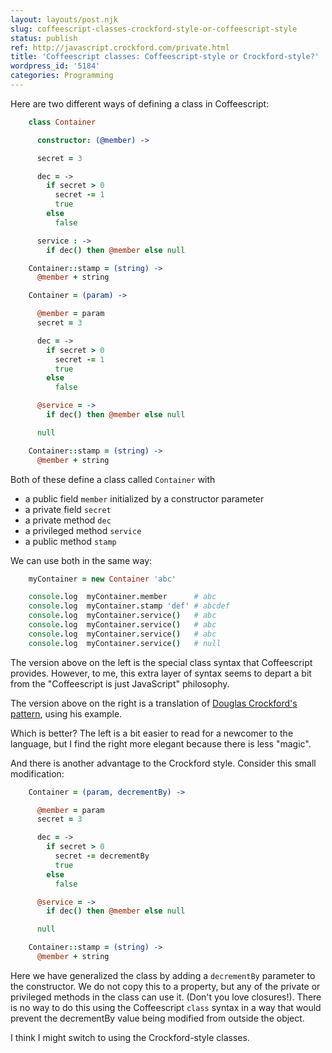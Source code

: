 ```yaml
---
layout: layouts/post.njk
slug: coffeescript-classes-crockford-style-or-coffeescript-style
status: publish
ref: http://javascript.crockford.com/private.html
title: 'Coffeescript classes: Coffeescript-style or Crockford-style?'
wordpress_id: '5184'
categories: Programming
---
```


Here are two different ways of defining a class in Coffeescript:


```coffeescript
    class Container

      constructor: (@member) ->

      secret = 3

      dec = ->
        if secret > 0
          secret -= 1
          true
        else
          false

      service : ->
        if dec() then @member else null

    Container::stamp = (string) ->
      @member + string

```

```coffeescript
    Container = (param) ->

      @member = param
      secret = 3

      dec = ->
        if secret > 0
          secret -= 1
          true
        else
          false

      @service = ->
        if dec() then @member else null

      null

    Container::stamp = (string) ->
      @member + string

```



Both of these define a class called `Container` with


  * a public field `member` initialized by a constructor parameter
  * a private field `secret`
  * a private method `dec`
  * a privileged method `service`
  * a public method `stamp`


We can use both in the same way:
```coffeescript
    myContainer = new Container 'abc'

    console.log  myContainer.member      # abc
    console.log  myContainer.stamp 'def' # abcdef
    console.log  myContainer.service()   # abc
    console.log  myContainer.service()   # abc
    console.log  myContainer.service()   # abc
    console.log  myContainer.service()   # null

```


The version above on the left is the special class syntax that Coffeescript provides.  However, to me, this extra layer of syntax seems to depart a bit from the "Coffeescript is just JavaScript" philosophy.

The version above on the right is a translation of [Douglas Crockford's pattern](http://javascript.crockford.com/private.html), using his example.

Which is better?  The left is a bit easier to read for a newcomer to the language, but I find the right more elegant because there is less "magic".

And there is another advantage to the Crockford style.  Consider this small modification:
```coffeescript
    Container = (param, decrementBy) ->

      @member = param
      secret = 3

      dec = ->
        if secret > 0
          secret -= decrementBy
          true
        else
          false

      @service = ->
        if dec() then @member else null

      null

    Container::stamp = (string) ->
      @member + string

```

Here we have generalized the class by adding a `decrementBy` parameter to the constructor.  We do not copy this to a property, but any of the private or privileged methods in the class can use it. (Don't you love closures!).  There is no way to do this using the Coffeescript `class` syntax in a way that would prevent the decrementBy value being modified from outside the object.

I think I might switch to using the Crockford-style classes.



